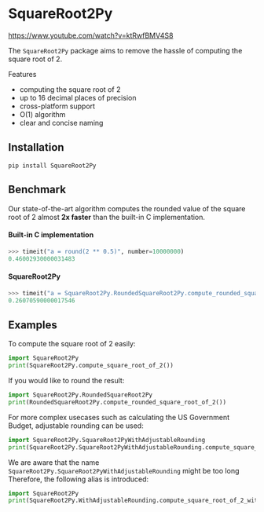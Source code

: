 # SquareRoot2Py

https://www.youtube.com/watch?v=ktRwfBMV4S8

The `SquareRoot2Py` package aims to remove the hassle of computing the square root of 2.

Features
- computing the square root of 2
- up to 16 decimal places of precision
- cross-platform support
- O(1) algorithm
- clear and concise naming

## Installation

```
pip install SquareRoot2Py
```

## Benchmark

Our state-of-the-art algorithm computes the rounded value of the square root of 2 almost **2x faster** than the built-in C implementation.

#### Built-in C implementation

```python
>>> timeit("a = round(2 ** 0.5)", number=10000000)
0.46002930000031483
```

#### SquareRoot2Py

```python
>>> timeit("a = SquareRoot2Py.RoundedSquareRoot2Py.compute_rounded_square_root_of_2()", setup="import SquareRoot2Py.RoundedSquareRoot2Py", number=10000000)
0.26070590000017546
```

## Examples

To compute the square root of 2 easily:
```python
import SquareRoot2Py
print(SquareRoot2Py.compute_square_root_of_2())
```

If you would like to round the result:
```python
import SquareRoot2Py.RoundedSquareRoot2Py
print(RoundedSquareRoot2Py.compute_rounded_square_root_of_2())
```

For more complex usecases such as calculating the US Government Budget, adjustable rounding can be used:
```python
import SquareRoot2Py.SquareRoot2PyWithAdjustableRounding
print(SquareRoot2Py.SquareRoot2PyWithAdjustableRounding.compute_square_root_of_2_with_adjustable_rounding(3))
```

We are aware that the name `SquareRoot2Py.SquareRoot2PyWithAdjustableRounding` might be too long
Therefore, the following alias is introduced:
```python
import SquareRoot2Py
print(SquareRoot2Py.WithAdjustableRounding.compute_square_root_of_2_with_adjustable_rounding())
```
